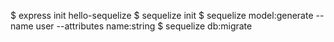 $ express init hello-sequelize
$ sequelize init
$ sequelize model:generate --name user --attributes name:string
$ sequelize db:migrate